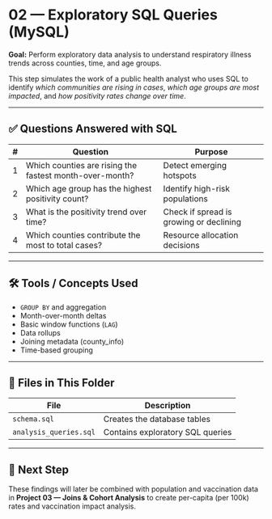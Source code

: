 # 02 — Exploratory SQL Queries (MySQL)

**Goal:** Perform exploratory data analysis to understand respiratory illness trends across counties, time, and age groups.

This step simulates the work of a public health analyst who uses SQL to identify *which communities are rising in cases*, *which age groups are most impacted*, and *how positivity rates change over time*.

---

## ✅ Questions Answered with SQL

| # | Question | Purpose |
|---|----------|---------|
| 1 | Which counties are rising the fastest month-over-month? | Detect emerging hotspots |
| 2 | Which age group has the highest positivity count? | Identify high-risk populations |
| 3 | What is the positivity trend over time? | Check if spread is growing or declining |
| 4 | Which counties contribute the most to total cases? | Resource allocation decisions |

---

## 🛠 Tools / Concepts Used

- `GROUP BY` and aggregation
- Month-over-month deltas
- Basic window functions (`LAG`)
- Data rollups
- Joining metadata (county_info)
- Time-based grouping

---

## 📂 Files in This Folder

| File | Description |
|------|-------------|
| `schema.sql` | Creates the database tables |
| `analysis_queries.sql` | Contains exploratory SQL queries |

---

## 📎 Next Step

These findings will later be combined with population and vaccination data in **Project 03 — Joins & Cohort Analysis** to create per-capita (per 100k) rates and vaccination impact analysis.
